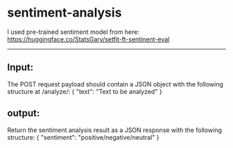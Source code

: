 # sentiment-analysis
I used pre-trained sentiment model from here:
https://huggingface.co/StatsGary/setfit-ft-sentinent-eval
_____________________________________________________________________
## Input: 
The POST request payload should contain a JSON object with the following structure at /analyze/:
{
    "text": "Text to be analyzed"
}
## output: 
Return the sentiment analysis result as a JSON response with the following structure:
{
"sentiment": "positive/negative/neutral"
}




